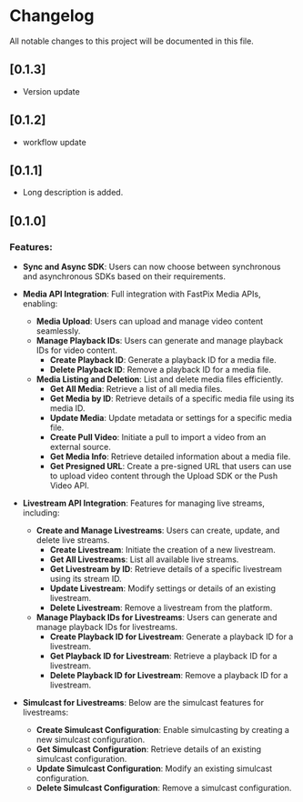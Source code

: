 # Changelog

All notable changes to this project will be documented in this file.

## [0.1.3]
- Version update

## [0.1.2]
- workflow update

## [0.1.1]

- Long description is added.

## [0.1.0]

### Features:

- **Sync and Async SDK**: Users can now choose between synchronous and asynchronous SDKs based on their requirements.
- **Media API Integration**: Full integration with FastPix Media APIs, enabling:
  - **Media Upload**: Users can upload and manage video content seamlessly.
  - **Manage Playback IDs**: Users can generate and manage playback IDs for video content.
    - **Create Playback ID**: Generate a playback ID for a media file.
    - **Delete Playback ID**: Remove a playback ID for a media file.
  - **Media Listing and Deletion**: List and delete media files efficiently.
    - **Get All Media**: Retrieve a list of all media files.
    - **Get Media by ID**: Retrieve details of a specific media file using its media ID.
    - **Update Media**: Update metadata or settings for a specific media file.
    - **Create Pull Video**: Initiate a pull to import a video from an external source.
    - **Get Media Info**: Retrieve detailed information about a media file.
     - **Get Presigned URL**: Create a pre-signed URL that users can use to upload video content through the Upload SDK or the Push Video API.

- **Livestream API Integration**: Features for managing live streams, including:
  - **Create and Manage Livestreams**: Users can create, update, and delete live streams.
    - **Create Livestream**: Initiate the creation of a new livestream.
    - **Get All Livestreams**: List all available live streams.
    - **Get Livestream by ID**: Retrieve details of a specific livestream using its stream ID.
    - **Update Livestream**: Modify settings or details of an existing livestream.
    - **Delete Livestream**: Remove a livestream from the platform.
  - **Manage Playback IDs for Livestreams**: Users can generate and manage playback IDs for livestreams.
    - **Create Playback ID for Livestream**: Generate a playback ID for a livestream.
    - **Get Playback ID for Livestream**: Retrieve a playback ID for a livestream.
    - **Delete Playback ID for Livestream**: Remove a playback ID for a livestream.

- **Simulcast for Livestreams**: Below are the simulcast features for livestreams:
  - **Create Simulcast Configuration**: Enable simulcasting by creating a new simulcast configuration.
  - **Get Simulcast Configuration**: Retrieve details of an existing simulcast configuration.
  - **Update Simulcast Configuration**: Modify an existing simulcast configuration.
  - **Delete Simulcast Configuration**: Remove a simulcast configuration.
